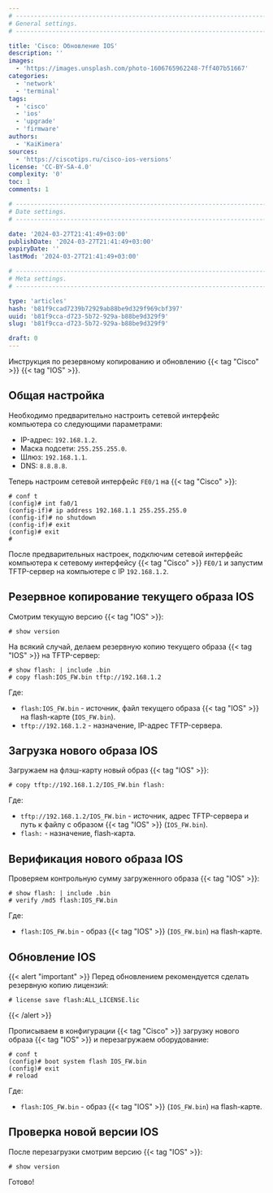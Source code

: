 ```yaml
---
# -------------------------------------------------------------------------------------------------------------------- #
# General settings.
# -------------------------------------------------------------------------------------------------------------------- #

title: 'Cisco: Обновление IOS'
description: ''
images:
  - 'https://images.unsplash.com/photo-1606765962248-7ff407b51667'
categories:
  - 'network'
  - 'terminal'
tags:
  - 'cisco'
  - 'ios'
  - 'upgrade'
  - 'firmware'
authors:
  - 'KaiKimera'
sources:
  - 'https://ciscotips.ru/cisco-ios-versions'
license: 'CC-BY-SA-4.0'
complexity: '0'
toc: 1
comments: 1

# -------------------------------------------------------------------------------------------------------------------- #
# Date settings.
# -------------------------------------------------------------------------------------------------------------------- #

date: '2024-03-27T21:41:49+03:00'
publishDate: '2024-03-27T21:41:49+03:00'
expiryDate: ''
lastMod: '2024-03-27T21:41:49+03:00'

# -------------------------------------------------------------------------------------------------------------------- #
# Meta settings.
# -------------------------------------------------------------------------------------------------------------------- #

type: 'articles'
hash: 'b81f9ccad7239b72929ab88be9d329f969cbf397'
uuid: 'b81f9cca-d723-5b72-929a-b88be9d329f9'
slug: 'b81f9cca-d723-5b72-929a-b88be9d329f9'

draft: 0
---
```


Инструкция по резервному копированию и обновлению {{< tag "Cisco" >}} {{< tag "IOS" >}}.

<!--more-->

## Общая настройка

Необходимо предварительно настроить сетевой интерфейс компьютера со следующими параметрами:
- IP-адрес: `192.168.1.2`.
- Маска подсети: `255.255.255.0`.
- Шлюз: `192.168.1.1`.
- DNS: `8.8.8.8`.

Теперь настроим сетевой интерфейс `FE0/1` на {{< tag "Cisco" >}}:

```
# conf t
(config)# int fa0/1
(config-if)# ip address 192.168.1.1 255.255.255.0
(config-if)# no shutdown
(config-if)# exit
(config)# exit
#
```

После предварительных настроек, подключим сетевой интерфейс компьютера к сетевому интерфейсу {{< tag "Cisco" >}} `FE0/1` и запустим TFTP-сервер на компьютере c IP `192.168.1.2`.

## Резервное копирование текущего образа IOS

Смотрим текущую версию {{< tag "IOS" >}}:

```
# show version
```

На всякий случай, делаем резервную копию текущего образа {{< tag "IOS" >}} на TFTP-сервер:

```
# show flash: | include .bin
# copy flash:IOS_FW.bin tftp://192.168.1.2
```

Где:
- `flash:IOS_FW.bin` - источник, файл текущего образа {{< tag "IOS" >}} на flash-карте (`IOS_FW.bin`).
- `tftp://192.168.1.2` - назначение, IP-адрес TFTP-сервера.

## Загрузка нового образа IOS

Загружаем на флэш-карту новый образ {{< tag "IOS" >}}:

```
# copy tftp://192.168.1.2/IOS_FW.bin flash:
```

Где:
 - `tftp://192.168.1.2/IOS_FW.bin` - источник, адрес TFTP-сервера и путь к файлу с образом {{< tag "IOS" >}} (`IOS_FW.bin`).
 - `flash:` - назначение, flash-карта.

## Верификация нового образа IOS

Проверяем контрольную сумму загруженного образа {{< tag "IOS" >}}:

```
# show flash: | include .bin
# verify /md5 flash:IOS_FW.bin
```

Где:
- `flash:IOS_FW.bin` - образ {{< tag "IOS" >}} (`IOS_FW.bin`) на flash-карте.

## Обновление IOS

{{< alert "important" >}}
Перед обновлением рекомендуется сделать резервную копию лицензий:

```
# license save flash:ALL_LICENSE.lic
```
{{< /alert >}}

Прописываем в конфигурации {{< tag "Cisco" >}} загрузку нового образа {{< tag "IOS" >}} и перезагружаем оборудование:

```
# conf t
(config)# boot system flash IOS_FW.bin
(config)# exit
# reload
```

Где:
- `flash:IOS_FW.bin` - образ {{< tag "IOS" >}} (`IOS_FW.bin`) на flash-карте.

## Проверка новой версии IOS

После перезагрузки смотрим версию {{< tag "IOS" >}}:

```
# show version
```

Готово!

